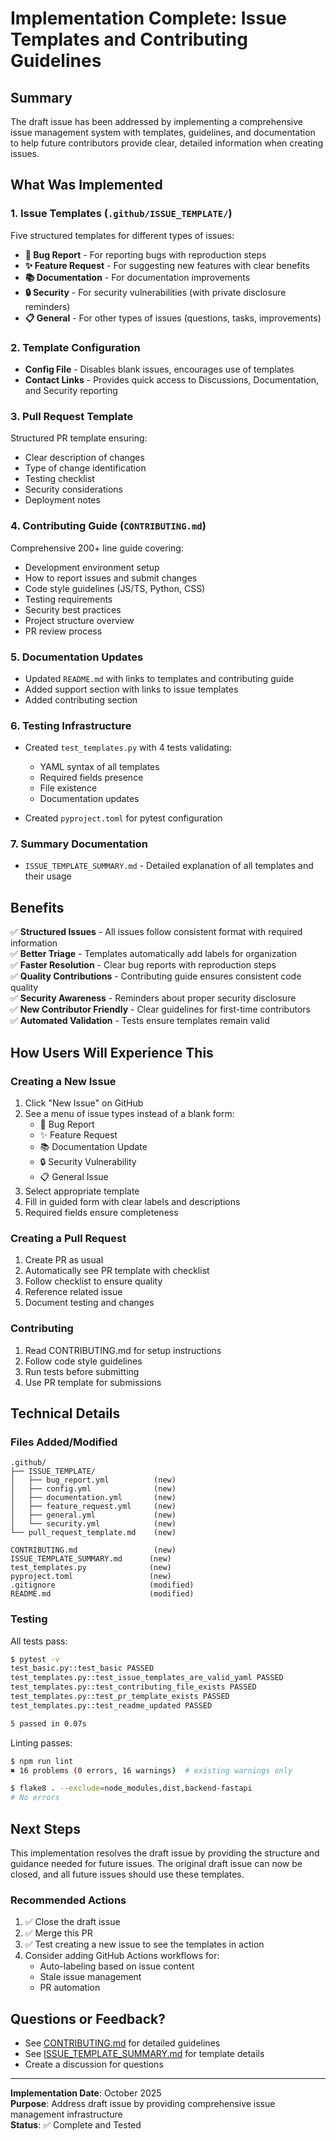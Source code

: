 # Implementation Complete: Issue Templates and Contributing Guidelines

## Summary

The draft issue has been addressed by implementing a comprehensive issue management system with templates, guidelines, and documentation to help future contributors provide clear, detailed information when creating issues.

## What Was Implemented

### 1. Issue Templates (`.github/ISSUE_TEMPLATE/`)

Five structured templates for different types of issues:

- **🐛 Bug Report** - For reporting bugs with reproduction steps
- **✨ Feature Request** - For suggesting new features with clear benefits
- **📚 Documentation** - For documentation improvements
- **🔒 Security** - For security vulnerabilities (with private disclosure reminders)
- **📋 General** - For other types of issues (questions, tasks, improvements)

### 2. Template Configuration

- **Config File** - Disables blank issues, encourages use of templates
- **Contact Links** - Provides quick access to Discussions, Documentation, and Security reporting

### 3. Pull Request Template

Structured PR template ensuring:
- Clear description of changes
- Type of change identification
- Testing checklist
- Security considerations
- Deployment notes

### 4. Contributing Guide (`CONTRIBUTING.md`)

Comprehensive 200+ line guide covering:
- Development environment setup
- How to report issues and submit changes
- Code style guidelines (JS/TS, Python, CSS)
- Testing requirements
- Security best practices
- Project structure overview
- PR review process

### 5. Documentation Updates

- Updated `README.md` with links to templates and contributing guide
- Added support section with links to issue templates
- Added contributing section

### 6. Testing Infrastructure

- Created `test_templates.py` with 4 tests validating:
  - YAML syntax of all templates
  - Required fields presence
  - File existence
  - Documentation updates

- Created `pyproject.toml` for pytest configuration

### 7. Summary Documentation

- `ISSUE_TEMPLATE_SUMMARY.md` - Detailed explanation of all templates and their usage

## Benefits

✅ **Structured Issues** - All issues follow consistent format with required information  
✅ **Better Triage** - Templates automatically add labels for organization  
✅ **Faster Resolution** - Clear bug reports with reproduction steps  
✅ **Quality Contributions** - Contributing guide ensures consistent code quality  
✅ **Security Awareness** - Reminders about proper security disclosure  
✅ **New Contributor Friendly** - Clear guidelines for first-time contributors  
✅ **Automated Validation** - Tests ensure templates remain valid  

## How Users Will Experience This

### Creating a New Issue

1. Click "New Issue" on GitHub
2. See a menu of issue types instead of a blank form:
   - 🐛 Bug Report
   - ✨ Feature Request
   - 📚 Documentation Update
   - 🔒 Security Vulnerability
   - 📋 General Issue
3. Select appropriate template
4. Fill in guided form with clear labels and descriptions
5. Required fields ensure completeness

### Creating a Pull Request

1. Create PR as usual
2. Automatically see PR template with checklist
3. Follow checklist to ensure quality
4. Reference related issue
5. Document testing and changes

### Contributing

1. Read CONTRIBUTING.md for setup instructions
2. Follow code style guidelines
3. Run tests before submitting
4. Use PR template for submissions

## Technical Details

### Files Added/Modified

```
.github/
├── ISSUE_TEMPLATE/
│   ├── bug_report.yml          (new)
│   ├── config.yml              (new)
│   ├── documentation.yml       (new)
│   ├── feature_request.yml     (new)
│   ├── general.yml             (new)
│   └── security.yml            (new)
└── pull_request_template.md    (new)

CONTRIBUTING.md                 (new)
ISSUE_TEMPLATE_SUMMARY.md      (new)
test_templates.py              (new)
pyproject.toml                 (new)
.gitignore                     (modified)
README.md                      (modified)
```

### Testing

All tests pass:
```bash
$ pytest -v
test_basic.py::test_basic PASSED
test_templates.py::test_issue_templates_are_valid_yaml PASSED
test_templates.py::test_contributing_file_exists PASSED
test_templates.py::test_pr_template_exists PASSED
test_templates.py::test_readme_updated PASSED

5 passed in 0.07s
```

Linting passes:
```bash
$ npm run lint
✖ 16 problems (0 errors, 16 warnings)  # existing warnings only

$ flake8 . --exclude=node_modules,dist,backend-fastapi
# No errors
```

## Next Steps

This implementation resolves the draft issue by providing the structure and guidance needed for future issues. The original draft issue can now be closed, and all future issues should use these templates.

### Recommended Actions

1. ✅ Close the draft issue
2. ✅ Merge this PR
3. ✅ Test creating a new issue to see the templates in action
4. Consider adding GitHub Actions workflows for:
   - Auto-labeling based on issue content
   - Stale issue management
   - PR automation

## Questions or Feedback?

- See [CONTRIBUTING.md](./CONTRIBUTING.md) for detailed guidelines
- See [ISSUE_TEMPLATE_SUMMARY.md](./ISSUE_TEMPLATE_SUMMARY.md) for template details
- Create a discussion for questions

---

**Implementation Date**: October 2025  
**Purpose**: Address draft issue by providing comprehensive issue management infrastructure  
**Status**: ✅ Complete and Tested
